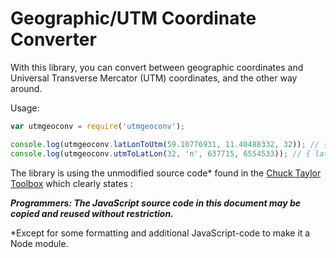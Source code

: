 # Geographic/UTM Coordinate Converter

With this library, you can convert between geographic coordinates and Universal Transverse Mercator (UTM) coordinates, and the other way around.

Usage:

```javascript
var utmgeoconv = require('utmgeoconv');

console.log(utmgeoconv.latLonToUtm(59.10776931, 11.40488332, 32)); // { x: 637715, y: 6554533 }
console.log(utmgeoconv.utmToLatLon(32, 'n', 637715, 6554533)); // { lat: 59.107769, lon: 11.404883 }
```
The library is using the unmodified source code* found in the [Chuck Taylor Toolbox]([http://home.hiwaay.net/~taylorc/toolbox/geography/geoutm.html(https://web.archive.org/web/20151229223546/https://home.hiwaay.net/~taylorc/toolbox/geography/geoutm.html)) which clearly states :

***Programmers: The JavaScript source code in this document may be copied and reused without restriction.***

*Except for some formatting and additional JavaScript-code to make it a Node module. 
